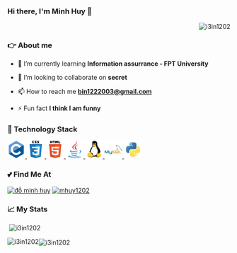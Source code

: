 <h3 align="left">Hi there, I'm Minh Huy 👋</h3>
<p align="right"> <img src="https://komarev.com/ghpvc/?username=i3in1202&label=Profile%20views&color=0e75b6&style=flat" alt="i3in1202" /> </p>
<h3 align="left">👉 About me</h3> 

- 🌱 I’m currently learning **Information assurrance - FPT University**

- 👯 I’m looking to collaborate on **secret**

- 📫 How to reach me **bin1222003@gmail.com**

- ⚡ Fun fact **I think I am funny**

<h3 align="left">🤡 Technology Stack</h3>

<p align="left"> <a href="https://www.cprogramming.com/" target="_blank" rel="noreferrer"> <img src="https://raw.githubusercontent.com/devicons/devicon/master/icons/c/c-original.svg" alt="c" width="40" height="40"/> </a> <a href="https://www.w3schools.com/css/" target="_blank" rel="noreferrer"> <img src="https://raw.githubusercontent.com/devicons/devicon/master/icons/css3/css3-original-wordmark.svg" alt="css3" width="40" height="40"/> </a> <a href="https://www.w3.org/html/" target="_blank" rel="noreferrer"> <img src="https://raw.githubusercontent.com/devicons/devicon/master/icons/html5/html5-original-wordmark.svg" alt="html5" width="40" height="40"/> </a> <a href="https://www.java.com" target="_blank" rel="noreferrer"> <img src="https://raw.githubusercontent.com/devicons/devicon/master/icons/java/java-original.svg" alt="java" width="40" height="40"/> </a> <a href="https://www.linux.org/" target="_blank" rel="noreferrer"> <img src="https://raw.githubusercontent.com/devicons/devicon/master/icons/linux/linux-original.svg" alt="linux" width="40" height="40"/> </a> <a href="https://www.mysql.com/" target="_blank" rel="noreferrer"> <img src="https://raw.githubusercontent.com/devicons/devicon/master/icons/mysql/mysql-original-wordmark.svg" alt="mysql" width="40" height="40"/> </a> <a href="https://www.python.org" target="_blank" rel="noreferrer"> <img src="https://raw.githubusercontent.com/devicons/devicon/master/icons/python/python-original.svg" alt="python" width="40" height="40"/> </a> </p>

<h3 align="left">💕 Find Me At</h3>

<p align="left">
<a href="https://linkedin.com/in/đỗ-minh-huy-035b9a263" target="blank"><img align="center" src="https://raw.githubusercontent.com/rahuldkjain/github-profile-readme-generator/master/src/images/icons/Social/linked-in-alt.svg" alt="đỗ minh huy" height="30" width="40" /></a>
<a href="https://fb.com/mhuy1202" target="blank"><img align="center" src="https://raw.githubusercontent.com/rahuldkjain/github-profile-readme-generator/master/src/images/icons/Social/facebook.svg" alt="mhuy1202" height="30" width="40" /></a>
</p>

<h3 align="left">📈 My Stats</h3>

<p>&nbsp;<img align="center" src="https://github-readme-stats.vercel.app/api?username=i3in1202&show_icons=true&locale=en" alt="i3in1202" /></p>

<p><img align="left" src="https://github-readme-stats.vercel.app/api/top-langs?username=i3in1202&show_icons=true&locale=en&layout=compact" alt="i3in1202" /></p>

<p><img align="center" src="https://github-readme-streak-stats.herokuapp.com/?user=i3in1202&" alt="i3in1202" /></p>
